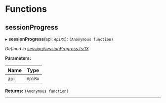 

# Functions

<a id="sessionprogress"></a>

##  sessionProgress

▸ **sessionProgress**(api: *`ApiRx`*): `(Anonymous function)`

*Defined in [session/sessionProgress.ts:13](https://github.com/polkadot-js/api/blob/f6c93e4/packages/api-derive/src/session/sessionProgress.ts#L13)*

**Parameters:**

| Name | Type |
| ------ | ------ |
| api | `ApiRx` |

**Returns:** `(Anonymous function)`

___

